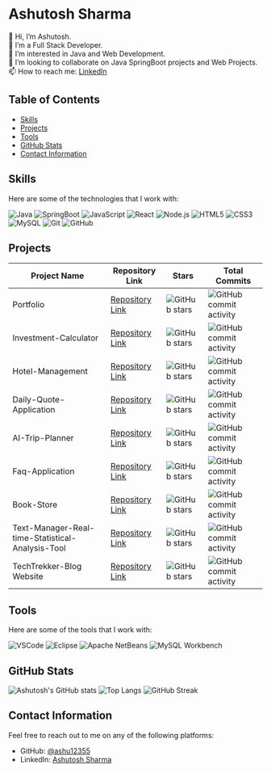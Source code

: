 # Ashutosh Sharma

👋 Hi, I’m Ashutosh.  
🌱 I’m a Full Stack Developer.  
👀 I’m interested in Java and Web Development.  
💞️ I’m looking to collaborate on Java SpringBoot projects and Web Projects.  
📫 How to reach me: [LinkedIn](https://www.linkedin.com/in/ashutosh-sharma-2b3635125)

## Table of Contents
- [Skills](#skills)
- [Projects](#projects)
- [Tools](#tools)
- [GitHub Stats](#github-stats)
- [Contact Information](#contact-information)

## Skills

Here are some of the technologies that I work with:

![Java](https://img.shields.io/badge/-Java-black?style=flat-square&logo=java)
![SpringBoot](https://img.shields.io/badge/-SpringBoot-black?style=flat-square&logo=springboot)
![JavaScript](https://img.shields.io/badge/-JavaScript-black?style=flat-square&logo=javascript)
![React](https://img.shields.io/badge/-React-black?style=flat-square&logo=react)
![Node.js](https://img.shields.io/badge/-Node.js-black?style=flat-square&logo=node.js)
![HTML5](https://img.shields.io/badge/-HTML5-black?style=flat-square&logo=html5)
![CSS3](https://img.shields.io/badge/-CSS3-black?style=flat-square&logo=css3)
![MySQL](https://img.shields.io/badge/-MySQL-black?style=flat-square&logo=mysql)
![Git](https://img.shields.io/badge/-Git-black?style=flat-square&logo=git)
![GitHub](https://img.shields.io/badge/-GitHub-black?style=flat-square&logo=github)

## Projects

| Project Name | Repository Link | Stars | Total Commits |
|--------------|-----------------|-------|---------------|
| Portfolio | [Repository Link](https://github.com/ashu12355/Portfolio) | ![GitHub stars](https://img.shields.io/github/stars/ashu12355/Portfolio?style=social) | ![GitHub commit activity](https://img.shields.io/github/commit-activity/m/ashu12355/Portfolio) |
| Investment-Calculator | [Repository Link](https://github.com/ashu12355/Investment-Calculator) | ![GitHub stars](https://img.shields.io/github/stars/ashu12355/Investment-Calculator?style=social) | ![GitHub commit activity](https://img.shields.io/github/commit-activity/m/ashu12355/Investment-Calculator) |
| Hotel-Management | [Repository Link](https://github.com/ashu12355/Hotel-Management) | ![GitHub stars](https://img.shields.io/github/stars/ashu12355/Hotel-Management?style=social) | ![GitHub commit activity](https://img.shields.io/github/commit-activity/m/ashu12355/Hotel-Management) |
| Daily-Quote-Application | [Repository Link](https://github.com/ashu12355/Daily-Quote-Application) | ![GitHub stars](https://img.shields.io/github/stars/ashu12355/Daily-Quote-Application?style=social) | ![GitHub commit activity](https://img.shields.io/github/commit-activity/m/ashu12355/Daily-Quote-Application) |
| AI-Trip-Planner | [Repository Link](https://github.com/ashu12355/AI-Trip-Planner.git) | ![GitHub stars](https://img.shields.io/github/stars/ashu12355/AI-Trip-Planner?style=social) | ![GitHub commit activity](https://img.shields.io/github/commit-activity/m/ashu12355/AI-Trip-Planner) |
| Faq-Application | [Repository Link](https://github.com/ashu12355/Faq-Application) | ![GitHub stars](https://img.shields.io/github/stars/ashu12355/Faq-Application?style=social) | ![GitHub commit activity](https://img.shields.io/github/commit-activity/m/ashu12355/Faq-Application) |
| Book-Store | [Repository Link](https://github.com/ashu12355/Book-Store.git) | ![GitHub stars](https://img.shields.io/github/stars/ashu12355/Book-Store?style=social) | ![GitHub commit activity](https://img.shields.io/github/commit-activity/m/ashu12355/Book-Store) |
| Text-Manager-Real-time-Statistical-Analysis-Tool | [Repository Link](https://github.com/ashu12355/Text-Manager-Real-time-Statistical-Analysis-Tool) | ![GitHub stars](https://img.shields.io/github/stars/ashu12355/Text-Manager-Real-time-Statistical-Analysis-Tool?style=social) | ![GitHub commit activity](https://img.shields.io/github/commit-activity/m/ashu12355/Text-Manager-Real-time-Statistical-Analysis-Tool) |
| TechTrekker-Blog Website | [Repository Link](https://github.com/ashu12355/Tech-Trekker) | ![GitHub stars](https://img.shields.io/github/stars/ashu12355/Tech-Trekker?style=social) | ![GitHub commit activity](https://img.shields.io/github/commit-activity/m/ashu12355/Tech-Trekker) |

## Tools

Here are some of the tools that I work with:

![VSCode](https://img.shields.io/badge/-VSCode-black?style=flat-square&logo=visual-studio-code)
![Eclipse](https://img.shields.io/badge/-Eclipse-black?style=flat-square&logo=eclipse-ide)
![Apache NetBeans](https://img.shields.io/badge/-Apache%20NetBeans-black?style=flat-square&logo=apache-netbeans-ide)
![MySQL Workbench](https://img.shields.io/badge/-MySQL%20Workbench-black?style=flat-square&logo=mysql)

## GitHub Stats

![Ashutosh's GitHub stats](https://github-readme-stats.vercel.app/api?username=ashu12355&show_icons=true&theme=radical)
![Top Langs](https://github-readme-stats.vercel.app/api/top-langs/?username=ashu12355&layout=compact&theme=radical)
![GitHub Streak](https://github-readme-streak-stats.herokuapp.com?user=ashu12355&theme=radical)

## Contact Information

Feel free to reach out to me on any of the following platforms:

- GitHub: [@ashu12355](https://github.com/ashu12355)
- LinkedIn: [Ashutosh Sharma](https://www.linkedin.com/in/ashutosh-sharma-2b3635125)
